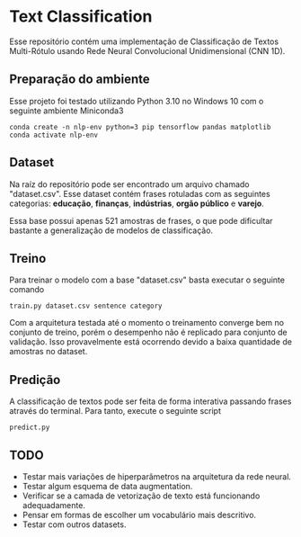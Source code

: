 # Text Classification
Esse repositório contém uma implementação de Classificação de Textos Multi-Rótulo usando Rede Neural Convolucional Unidimensional (CNN 1D).
## Preparação do ambiente
Esse projeto foi testado utilizando Python 3.10 no Windows 10 com o seguinte ambiente Miniconda3
```
conda create -n nlp-env python=3 pip tensorflow pandas matplotlib
conda activate nlp-env
```
## Dataset
Na raíz do repositório pode ser encontrado um arquivo chamado "dataset.csv". Esse dataset contém frases rotuladas com as seguintes categorias: **educação**, **finanças**, **indústrias**, **orgão público** e **varejo**.

Essa base possui apenas 521 amostras de frases, o que pode dificultar bastante a generalização de modelos de classificação. 

## Treino
Para treinar o modelo com a base "dataset.csv" basta executar o seguinte comando
``` 
train.py dataset.csv sentence category
```

Com a arquitetura testada até o momento o treinamento converge bem no conjunto de treino, porém o desempenho não é replicado para conjunto de validação. Isso provavelmente está ocorrendo  devido a baixa quantidade de amostras no dataset.

## Predição
A classificação de textos pode ser feita de forma interativa passando frases através do terminal. Para tanto, execute o seguinte script
```
predict.py
``` 

## TODO
* Testar mais variações de hiperparâmetros na arquitetura da rede neural.
* Testar algum esquema de data augmentation.
* Verificar se a camada de vetorização de texto está funcionando adequadamente.
* Pensar em formas de escolher um vocabulário mais descritivo.
* Testar com outros datasets.
